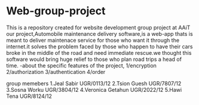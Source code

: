 # Web-group-project
This is a repository created for website development group project at AAiT
our project,Automobile maintenance delivery software,is a web-app thats is meant to deliver maintenace service for those who want it through the internet.it solves the problem faced by those who happen to have their cars broke in the middle of the road and need immediate rescue.we thought this software would bring huge relief to those who plan road trips a head of time.
 -about the specific features of the project,
 1/encryption
 2/authorization
 3/authentication
 4/order
 







 group memebers
 1.Jeal Sabir               UGR/0113/12
 2.Tsion Guesh              UGR/7807/12
 3.Sosna Worku              UGR/3804/12
 4.Veronica Getahun         UGR/2022/12
 5.Hawi Tena                UGR/8124/12 